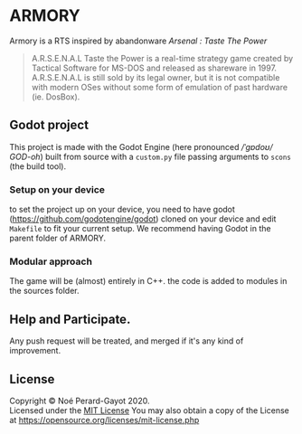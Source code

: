 # ARMORY

Armory is a RTS inspired by abandonware _Arsenal : Taste The Power_

> A.R.S.E.N.A.L Taste the Power is a real-time strategy game created by Tactical Software for MS-DOS and released as shareware in 1997. A.R.S.E.N.A.L is still sold by its legal owner, but it is not compatible with modern OSes without some form of emulation of past hardware (ie. DosBox).

## Godot project
This project is made with the Godot Engine (here pronounced _/ˈɡɒdoʊ/_ _GOD-oh_) built from source with a `custom.py` file passing arguments to `scons` (the build tool).

### Setup on your device

to set the project up on your device, you need to have godot (https://github.com/godotengine/godot) cloned on your device and edit `Makefile` to fit your current setup. We recommend having Godot in the parent folder of ARMORY.

### Modular approach

The game will be (almost) entirely in C++. the code is added to modules in the sources folder.

## Help and Participate.

Any push request will be treated, and merged if it's any kind of improvement. 

## License

Copyright © Noé Perard-Gayot 2020.    
Licensed under the [MIT License](LICENSE.txt)
You may also obtain a copy of the License at https://opensource.org/licenses/mit-license.php 
